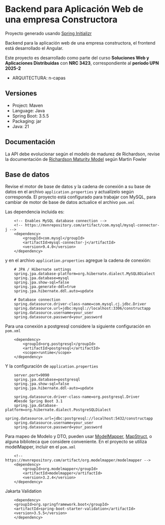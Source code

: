 # Backend para Aplicación Web de una empresa Constructora

Proyecto generado usando [Spring Initializr](https://start.spring.io/)

Backend para la aplicación web de una empresa constructora, el frontend está desarrollado el Angular.

Este proyecto es desarrollado como parte del curso <b>Soluciones Web y Aplicaciones Distribuidas</b> con <b>NRC 3423</b>, correspondiente al <b>período UPN 2025-2</b>
- ARQUITECTURA: n-capas
## Versiones

- Project: Maven
- Language: Java
- Spring Boot: 3.5.5
- Packaging: jar
- Java: 21

## Documentación
La API debe evolucionar según el modelo de madurez de Richardson, revise la documentación de [Richardson Maturity Model](https://martinfowler.com/articles/richardsonMaturityModel.html) según Martin Fowler

## Base de datos
Revise el motor de base de datos y la cadena de conexión a su base de datos en el archivo `application.properties` y actualízelo según corresponda. El proyecto está configurado para trabajar con MySQL, para cambiar de motor de base de datos actualice el archivo `pom.xml`

Las dependencia incluida es:
```
    <!-- Enables MySQL database connection -->
    <!-- https://mvnrepository.com/artifact/com.mysql/mysql-connector-j -->
    <dependency>
        <groupId>com.mysql</groupId>
        <artifactId>mysql-connector-j</artifactId>
        <version>9.4.0</version>
    </dependency>
```

y en el archivo `application.properties` agregue la cadena de conexión:
```
    # JPA / Hibernate settings
    spring.jpa.database-platform=org.hibernate.dialect.MySQL8Dialect
    spring.jpa.database=mysql
    spring.jpa.show-sql=false
    spring.jpa.generate-ddl=true
    spring.jpa.hibernate.ddl.auto=update
    
    # Database connection
    spring.datasource.driver-class-name=com.mysql.cj.jdbc.Driver
    spring.datasource.url=jdbc:mysql://localhost:3306/constructapp
    spring.datasource.username=your_user
    spring.datasource.password=your_password
```

Para una conexión a postgresql considere la siguiente configuración en `pom.xml`
```
    <dependency>
        <groupId>org.postgresql</groupId>
        <artifactId>postgresql</artifactId>
        <scope>runtime</scope>
    </dependency>
```
Y la configuración de `application.properties`
```
    server.port=9090
    spring.jpa.database=postgresql
    spring.jpa.show-sql=false
    spring.jpa.hibernate.ddl-auto=update
    
    spring.datasource.driver-class-name=org.postgresql.Driver
    #Desde Spring Boot 3.1
    spring.jpa.database-platform=org.hibernate.dialect.PostgreSQLDialect
    spring.datasource.url=jdbc:postgresql://localhost:5432/constructapp
    spring.datasource.username=your_user
    spring.datasource.password=your_password
```
Para mapeo de Modelo y DTO, pueden usar [ModelMapper](https://modelmapper.org/), [MapStruct](https://mapstruct.org/), o alguna biblioteca que considere conveniente.
En el proyecto se utiliza modelMapper, incluir en el `pom.xml`
```
    <!-- https://mvnrepository.com/artifact/org.modelmapper/modelmapper -->
    <dependency>
        <groupId>org.modelmapper</groupId>
        <artifactId>modelmapper</artifactId>
        <version>3.2.4</version>
    </dependency>
```

Jakarta Validation
```
    <dependency>
    <groupId>org.springframework.boot</groupId>
    <artifactId>spring-boot-starter-validation</artifactId>
    <version>3.5.5</version>
    </dependency>
```